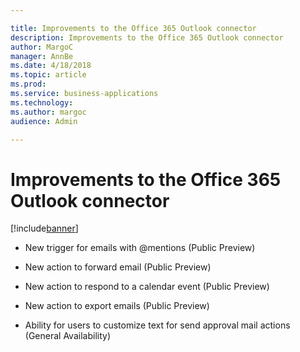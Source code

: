 ```yaml
---

title: Improvements to the Office 365 Outlook connector
description: Improvements to the Office 365 Outlook connector
author: MargoC
manager: AnnBe
ms.date: 4/18/2018
ms.topic: article
ms.prod: 
ms.service: business-applications
ms.technology: 
ms.author: margoc
audience: Admin

---
```

#  Improvements to the Office 365 Outlook connector


[!include[banner](../../../includes/banner.md)]

-   New trigger for emails with \@mentions (Public Preview)

-   New action to forward email (Public Preview)

-   New action to respond to a calendar event (Public Preview)

-   New action to export emails (Public Preview)

-   Ability for users to customize text for send approval mail actions (General
    Availability)
